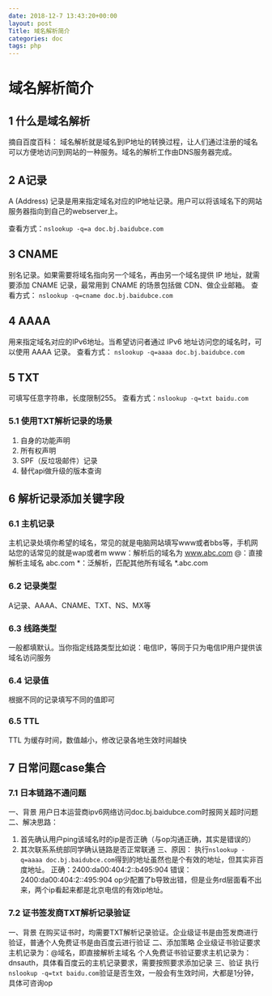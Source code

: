 ```yaml
---
date: 2018-12-7 13:43:20+00:00
layout: post
Title: 域名解析简介
categories: doc
tags: php
---
```





# 域名解析简介
## 1 什么是域名解析
摘自百度百科：
域名解析就是域名到IP地址的转换过程，让人们通过注册的域名可以方便地访问到网站的一种服务。域名的解析工作由DNS服务器完成。

## 2 A记录
A (Address) 记录是用来指定域名对应的IP地址记录。用户可以将该域名下的网站服务器指向到自己的webserver上。

查看方式：`nslookup -q=a doc.bj.baidubce.com`

## 3 CNAME
别名记录。如果需要将域名指向另一个域名，再由另一个域名提供 IP 地址，就需要添加 CNAME 记录，最常用到 CNAME 的场景包括做 CDN、做企业邮箱。
查看方式： `nslookup -q=cname doc.bj.baidubce.com`
## 4 AAAA
用来指定域名对应的IPv6地址。当希望访问者通过 IPv6 地址访问您的域名时，可以使用 AAAA 记录。
查看方式： `nslookup -q=aaaa doc.bj.baidubce.com`
## 5 TXT
可填写任意字符串，长度限制255。
查看方式：`nslookup -q=txt baidu.com`

### 5.1 使用TXT解析记录的场景
1. 自身的功能声明
2. 所有权声明
3. SPF（反垃圾邮件）记录
4. 替代api做升级的版本查询
## 6 解析记录添加关键字段
### 6.1 主机记录
主机记录处填你希望的域名，常见的就是电脑网站填写www或者bbs等，手机网站您的话常见的就是wap或者m
www：解析后的域名为 www.abc.com
@：直接解析主域名 abc.com
*：泛解析，匹配其他所有域名 *.abc.com
### 6.2 记录类型
A记录、AAAA、CNAME、TXT、NS、MX等
### 6.3 线路类型
一般都填默认。当你指定线路类型比如说：电信IP，等同于只为电信IP用户提供该域名访问服务

### 6.4 记录值
根据不同的记录填写不同的值即可
### 6.5 TTL
TTL 为缓存时间，数值越小，修改记录各地生效时间越快
## 7 日常问题case集合
### 7.1 日本链路不通问题

一、背景
用户日本运营商ipv6网络访问doc.bj.baidubce.com时报网关超时问题
二、解决思路：
1. 首先确认用户ping该域名时的ip是否正确（与op沟通正确，其实是错误的）
2. 其次联系系统部同学确认链路是否正常联通
三、原因：
执行`nslookup -q=aaaa doc.bj.baidubce.com`得到的地址虽然也是个有效的地址，但其实非百度地址。
正确：2400:da00:404:2::b495:904
错误：2400:da00:404:2::495:904
op少配置了b导致出错，但是业务rd层面看不出来，两个ip看起来都是北京电信的有效ip地址。
### 7.2 证书签发商TXT解析记录验证
一、背景
在购买证书时，均需要TXT解析记录验证。企业级证书是由签发商进行验证，普通个人免费证书是由百度云进行验证
二、添加策略
企业级证书验证要求主机记录为：@域名，即直接解析主域名
个人免费证书验证要求主机记录为：dnsauth，具体看百度云的主机记录要求，需要按照要求添加记录
三、验证
执行`nslookup -q=txt baidu.com`验证是否生效，一般会有生效时间，大都是1分钟，具体可咨询op
